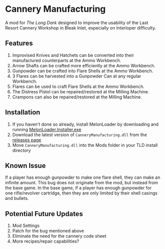 ﻿# Cannery Manufacturing

A mod for *The Long Dark* designed to improve the usability of the Last Resort Cannery Workshop in Bleak Inlet, especially on Interloper difficulty.

## Features

1. Improvised Knives and Hatchets can be converted into their manufactured counterparts at the Ammo Workbench.
2. Arrow Shafts can be crafted more efficiently at the Ammo Workbench.
3. Gunpowder can be crafted into Flare Shells at the Ammo Workbench.
4. 3 Flares can be harvested into a Gunpowder Can at any regular Workbench.
5. Flares can be used to craft Flare Shells at the Ammo Workbench.
6. The Distress Pistol can be repaired/restored at the Milling Machine.
7. Crampons can also be repaired/restored at the Milling Machine.

## Installation

1. If you haven't done so already, install MelonLoader by downloading and running [MelonLoader.Installer.exe](https://github.com/HerpDerpinstine/MelonLoader/releases/latest/download/MelonLoader.Installer.exe)
2. Download the latest version of `CanneryManufacturing.dll` from the [releases page](https://github.com/ds5678/CanneryManufacturing/releases)
3. Move `CanneryManufacturing.dll` into the Mods folder in your TLD install directory

## Known Issue

If a player has enough gunpowder to make one flare shell, they can make an infinite amount. This bug does not originate from the mod, but instead from the base game. In the base game, if a player has enough gunpowder for one rifle/revolver cartridge, then they are only limited by their shell casings and bullets.

## Potential Future Updates

1. Mod Settings
2. Patch for the bug mentioned above
3. Eliminate the need for the cannery code sheet
4. More recipes/repair capabilities?